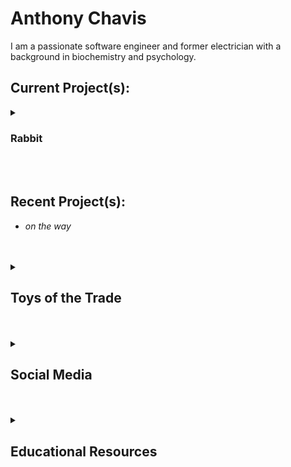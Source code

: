 # Anthony Chavis

I am a passionate software engineer and former electrician with a background in biochemistry and psychology.

## Current Project(s):

<details>

<summary>
<h3>Rabbit</a></h3>
</summary>

- [Rabbit repo]("https://github.com/anthonychavis/my-arduino-repo/tree/main/Theatre/Rabbit") _coming soon_
- **Tech**
    - Arduino
    - C++
    - Servo
        - _9g_
        - _180 deg_
    - Circuit Playground Express
        - _& other boards_

</details>

<br>
<br>

## Recent Project(s):

- _on the way_

<br>
<br>

<details>
<summary style='cursor:pointer;'><h2>Toys of the Trade</h2></summary>

<img alt='VS Code' title='VS Code' align='left' width='40px' style='padding-top:10px;padding-right:20px;margin:0px;' src="./assets/vscode.svg" />
<!-- <img alt='VS Code' title='VS Code' align='left' width='40px' style='padding-top:10px;padding-right:20px;margin:0px;' src="https://cdn.jsdelivr.net/gh/devicons/devicon@latest/icons/vscode/vscode-original.svg" /> -->
<img alt='HTML5' title='HTML5' align='left' width='40px' style='padding-top:10px;padding-right:20px;margin:0px;' src="./assets/html_dark-mode.svg" />
<img alt='CSS3' title='CSS3' align='left' width='40px' style='padding-top:10px;padding-right:20px;margin:0px;' src="./assets/css_dark-mode.svg" />
<img alt='Markdown' title='Markdown' align='left' width='40px' style='padding-top:10px;padding-right:20px;margin:0px;' src='./assets/markdown_light.svg#gh-light-mode-only' />
<img alt='Markdown' title='Markdown' align='left' width='40px' style='padding-top:10px;padding-right:20px;margin:0px;' src='./assets/markdown_dark-mode.svg#gh-dark-mode-only' />
<img alt='Sass' title='Sass' align='left' width='40px' style='padding-top:10px;padding-right:20px;margin:0px;' src='./assets/sass.svg' />
<!-- <img alt='Sass' title='Sass' align='left' width='40px' style='padding-top:10px;padding-right:20px;margin:0px;' src="https://cdn.jsdelivr.net/gh/devicons/devicon@latest/icons/sass/sass-original.svg" /> -->
<img alt='JavaScript' title='JavaScript' align='left' width='40px' style='padding-top:10px;padding-right:20px;margin:0px;' src="./assets/js_light.svg#gh-light-mode-only" />
<img alt='JavaScript' title='JavaScript' align='left' width='40px' style='padding-top:10px;padding-right:20px;margin:0px;' src="./assets/javascript_dark-mode.svg#gh-dark-mode-only" />
<img alt='TypeScript' title='TypeScript' align='left' width='40px' style='padding-top:10px;padding-right:20px;margin:0px;' src="./assets/ts_light.svg#gh-light-mode-only" />
<img alt='TypeScript' title='TypeScript' align='left' width='40px' style='padding-top:10px;padding-right:20px;margin:0px;' src='./assets/typescript_dark-mode.svg#gh-dark-mode-only'>
<img alt='Python' title='Python' align='left' width='40px' style='padding-top:10px;padding-right:20px;margin:0px;' src="./assets/python_light.svg#gh-light-mode-only" />
<img alt='Python' title='Python' align='left' width='40px' style='padding-top:10px;padding-right:20px;margin:0px;' src="./assets/python_dark-mode.svg#gh-dark-mode-only" />
<img alt='Arduino' title='Arduino' align='left' width='40px' style='padding-top:10px;padding-right:20px;margin:0px;' src="./assets/arduino.svg" />
<img alt='C++' title='C++' align='left' width='40px' style='padding-top:10px;padding-right:20px;margin:0px;' src="./assets/cpp.svg" />
<img alt='HUGO' title='HUGO' align='left' width='40px' style='padding-top:10px;padding-right:20px;margin:0px;' src='./assets/hugo.svg' />
<!-- <img alt='HUGO' title='HUGO' align='left' width='40px' style='padding-top:10px;padding-right:20px;margin:0px;' src="https://cdn.jsdelivr.net/gh/devicons/devicon@latest/icons/hugo/hugo-original.svg" /> -->
<img alt='Bash' title='Bash' align='left' width='40px' style='padding-top:10px;padding-right:20px;margin:0px;' src="./assets/bash_light.svg#gh-light-mode-only" />
<img alt='Bash' title='Bash' align='left' width='40px' style='padding-top:10px;padding-right:20px;margin:0px;' src="./assets/bash_dark.svg#gh-dark-mode-only" />
<img alt='Node.JS' title='Node.JS' width='40px' style='padding-top:10px;padding-right:20px;margin:0px;' src="./assets/node_light.svg#gh-light-mode-only" />
<img alt='Node.JS' title='Node.JS' width='40px' style='padding-top:10px;padding-right:20px;margin:0px;' src='./assets/node_dark-mode.svg#gh-dark-mode-only' />
<!-- <img alt='Linux' title='Linux' align='left' width='40px' style='padding-top:10px;padding-right:20px;margin:0px;' src="https://cdn.jsdelivr.net/gh/devicons/devicon@latest/icons/linux/linux-original.svg" /> -->
<!-- <img alt='WordPress' title='WordPress' width='40px' style='padding-top:10px;padding-right:20px;margin:0px;' src="https://cdn.jsdelivr.net/gh/devicons/devicon@latest/icons/wordpress/wordpress-plain.svg" /> -->
<!-- <img alt='Prettier' title='Prettier' width='40px' style='padding-top:10px;padding-right:20px;margin:0px;' src='https://techstack-generator.vercel.app/prettier-icon.svg'> -->


</details>

<br />
<br />

<details style='cursor:pointer;'>
<summary><h2>Social Media</h2></summary>

[<img alt='LinkedIn' title='LinkedIn' align='left' width='40px' style='padding-top:10px;padding-right:20px;margin:0px' src="https://cdn.jsdelivr.net/gh/devicons/devicon/icons/linkedin/linkedin-original.svg#gh-dark-mode-only" />](https://www.linkedin.com/in/anthony-chavis/#gh-dark-mode-only)
[<img alt='LinkedIn' title='LinkedIn' align='left' width='40px' style='padding-top:10px;padding-right:20px;margin:0px' src="https://cdn.jsdelivr.net/gh/devicons/devicon/icons/linkedin/linkedin-plain.svg#gh-light-mode-only" />](https://www.linkedin.com/in/anthony-chavis/#gh-light-mode-only)
[<img alt='X, formerly known as Twitter' title='X, formerly known as Twitter' width='40px' style='padding-top:10px;padding-right:20px;margin:0px' src="https://cdn.jsdelivr.net/gh/devicons/devicon/icons/twitter/twitter-original.svg" />][twitter]


</details>

<br />
<br />

<details style='cursor:pointer;'>
<summary><h2>Educational Resources</h2></summary>

- [Codecademy][codecademy]
- [Microsoft][microsoft]
- [Codewars][codewars]
- [Exercism][exercism]
- [LeetCode][leetcode]

</details>


[codecademy]: https://www.codecademy.com/profiles/AnthonyCh.
[codewars]: https://www.codewars.com/users/gitanthony
[exercism]: https://exercism.org/profiles/anthonychavis
[leetcode]: https://leetcode.com/anthonychavis/
[microsoft]: https://learn.microsoft.com/en-us/users/anthony-1663/
[twitter]: https://twitter.com/gitanthony1

<!-- [linkedin]: https://www.linkedin.com/in/anthony-chavis/ -->

<!-- Resources:
Icons:
- https://devicon.dev/
- https://techstack-generator.vercel.app -->
